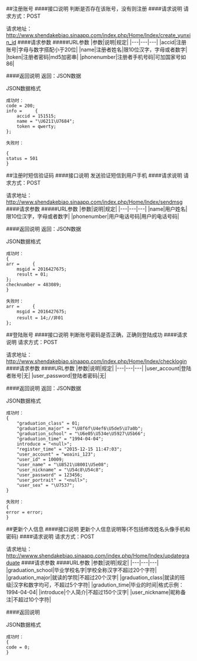 ##注册账号
####接口说明
判断是否存在该账号，没有则注册
####请求说明
请求方式：POST

请求地址：http://www.shendakebiao.sinaapp.com/index.php/Home/Index/create_yunxin_id
####请求参数
#####URL参数
|参数|说明|规定|
|---|---|---|
|accid|注册账号|字母与数字搭配小于20位|
|name|注册者姓名|限10位汉字，字母或者数字|
|token|注册者密码|md5加密串|
|phonenumber|注册者手机号码|可加国家号如86|

####返回说明
返回：JSON数据

JSON数据格式


	成功时：
    code = 200;
    info =     {
        accid = 151515;
        name = "\U6211\U7684";
        token = qwerty;
    };
    
    失败时：
 
    {
    status = 501
    }

##注册时短信验证码
####接口说明
发送验证短信到用户手机
####请求说明
请求方式：POST

请求地址：http://www.shendakebiao.sinaapp.com/index.php/Home/Index/sendmsg
####请求参数
#####URL参数
|参数|说明|规定|
|---|---|---|
|name|用户姓名|限10位汉字，字母或者数字|
|phonenumber|用户电话号码|用户的电话号码|

####返回说明
返回：JSON数据

JSON数据格式


    成功时：
    {
    arr =     {
        msgid = 2016427675;
        result = 01;
    };
    checknumber = 483089;
	}
    
    失败时：
    arr =     {
        msgid = 2016427675;
        result = 14;//非01
    };
 
##登陆账号
####接口说明
判断账号密码是否正确，正确则登陆成功
####请求说明
请求方式：POST

请求地址：http://www.shendakebiao.sinaapp.com/index.php/Home/Index/checklogin
####请求参数
####URL参数
|参数|说明|规定|
|---|---|---|
|user_account|登陆者账号|无|
|user_password|登陆者密码|无|

####返回说明
返回：JSON数据

JSON数据格式
	
	成功时：
    {
        "graduation_class" = 01;
        "graduation_major" = "\U8f6f\U4ef6\U5de5\U7a0b";
        "graduation_school" = "\U6e05\U534e\U5927\U5b66";
        "graduation_time" = "1994-04-04";
        introduce = "<null>";
        "register_time" = "2015-12-15 11:47:03";
        "user_account" = "woaini_123";
        "user_id" = 10009;
        "user_name" = "\U8521\U8001\U5e08";
        "user_nickname" = "\U54c8\U54c8";
        "user_password" = 123456;
        "user_portrait" = "<null>";
        "user_sex" = "\U7537";
    }
    
    失败时：
    {
    error = error;
    }
   
##更新个人信息
####接口说明
更新个人信息说明等(不包括修改姓名头像手机和密码)
####请求说明
请求方式：POST

请求地址：http://wwww.shendakebiao.sinaapp.com/index.php/Home/Index/updategraduate
####请求参数
####URL参数
|参数|说明|规定|
|---|---|---|
|graduation_school|毕业学校名字|学校全称汉字不超过20个字符|
|graduation_major|就读的学院|不超过20个汉字|
|graduation_class|就读的班级|汉字和数字均可，不超过5个字符|
|gradution_time|毕业的时间|格式示例：1994-04-04|
|introduce|个人简介|不超过150个汉字|
|user_nickname|昵称备注|不超过10个字符|

####返回说明

JSON数据格式

    成功时：
    {
    code = 0;
    }
